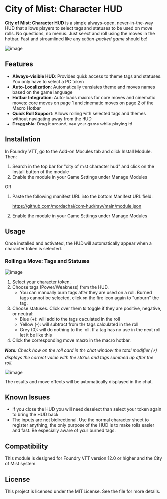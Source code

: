 # City of Mist: Character HUD

**City of Mist: Character HUD** is a simple always-open, never-in-the-way HUD that allows players to select tags and statuses to be used on move rolls. No questions, no menus. Just select and roll using the moves in the hotbar. Fast and streamlined like any _action-packed game_ should be!

![image](https://github.com/user-attachments/assets/7667f879-60de-4082-90b8-a84808ee8af6)

## Features

- **Always-visible HUD**: Provides quick access to theme tags and statuses. You only have to select a PC token
- **Auto-Localization**: Automatically translates theme and moves names based on the game language
- **Hotbar Integration**: Auto-loads macros for core moves and cinematic moves: core moves on page 1 and cinematic moves on page 2 of the Macro Hotbar
- **Quick Roll Support**: Allows rolling with selected tags and themes without navigating away from the HUD
- **Draggable**: Drag it around, see your game while playing it!

## Installation

In Foundry VTT, go to the Add-on Modules tab and click Install Module. Then:

1. Search in the top bar for "city of mist character hud" and click on the Install button of the module
2. Enable the module in your Game Settings under Manage Modules

OR

1. Paste the following manifest URL into the bottom Manifest URL field:

    https://github.com/mordachai/com-hud/raw/main/module.json

2. Enable the module in your Game Settings under Manage Modules

## Usage

Once installed and activated, the HUD will automatically appear when a character token is selected.

### Rolling a Move: Tags and Statuses

![image](https://github.com/user-attachments/assets/b7a3140e-e2d7-4fc7-90be-367f229b9d52)

1. Select your character token.
2. Choose tags (Power/Weakness) from the HUD.
    - You can manually burn tags after they are used on a roll. Burned tags cannot be selected, click on the fire icon again to "unburn" the tag.
3. Choose statuses. Click over them to toggle if they are positive, negative, or neutral:
    - Blue (+): will add to the tags calculated in the roll
    - Yellow (-): will subtract from the tags calculated in the roll
    - Grey (0): will do nothing to the roll. If a tag has no use in the next roll let it be like this
4. Click the corresponding move macro in the macro hotbar.

_**Note:** Check how on the roll card in the chat window the total modifier (⚡) displays the correct value with the status and tags summed up after the roll._

![image](https://github.com/user-attachments/assets/df4d8706-5794-45bd-ac39-d0c8a7258e47)

The results and move effects will be automatically displayed in the chat.

## Known Issues

- If you close the HUD you will need deselect than select your token again to bring the HUD back
- The inputs are not bidirectional. Use the normal character sheet to register anything, the only purpose of the HUD is to make rolls easier and fast. Be especially aware of your burned tags.

## Compatibility

This module is designed for Foundry VTT version 12.0 or higher and the City of Mist system.

## License

This project is licensed under the MIT License. See the file for more details.
